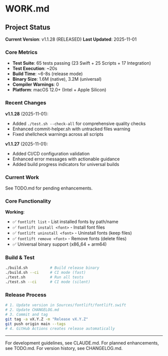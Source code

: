 # WORK.md
<!-- this_file: WORK.md -->

## Project Status

**Current Version**: v1.1.28 (RELEASED)
**Last Updated**: 2025-11-01

### Core Metrics

- **Test Suite**: 65 tests passing (23 Swift + 25 Scripts + 17 Integration)
- **Test Execution**: ~20s
- **Build Time**: ~6-8s (release mode)
- **Binary Size**: 1.6M (native), 3.2M (universal)
- **Compiler Warnings**: 0
- **Platform**: macOS 12.0+ (Intel + Apple Silicon)

### Recent Changes

**v1.1.28** (2025-11-01):
- Added `./test.sh --check-all` for comprehensive quality checks
- Enhanced commit-helper.sh with untracked files warning
- Fixed shellcheck warnings across all scripts

**v1.1.27** (2025-11-01):
- Added CI/CD configuration validation
- Enhanced error messages with actionable guidance
- Added build progress indicators for universal builds

### Current Work

See TODO.md for pending enhancements.

### Core Functionality

**Working**:
- ✅ `fontlift list` - List installed fonts by path/name
- ✅ `fontlift install <font>` - Install font files
- ✅ `fontlift uninstall <font>` - Uninstall fonts (keep files)
- ✅ `fontlift remove <font>` - Remove fonts (delete files)
- ✅ Universal binary support (x86_64 + arm64)

### Build & Test

```bash
./build.sh          # Build release binary
./build.sh --ci     # CI mode (fast)
./test.sh           # Run all tests
./test.sh --ci      # CI mode (silent)
```

### Release Process

```bash
# 1. Update version in Sources/fontlift/fontlift.swift
# 2. Update CHANGELOG.md
# 3. Commit and tag
git tag -a vX.Y.Z -m "Release vX.Y.Z"
git push origin main --tags
# 4. GitHub Actions creates release automatically
```

---

For development guidelines, see CLAUDE.md.
For planned enhancements, see TODO.md.
For version history, see CHANGELOG.md.
